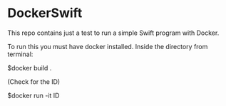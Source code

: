 # DockerSwift
This repo contains just a test to run a simple Swift program with Docker.

To run this you must have docker installed.
Inside the directory from terminal:

$docker build .

(Check for the ID)

$docker run -it ID
